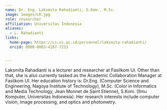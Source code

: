 ```yaml
---
name: Dr. Eng. Laksmita Rahadianti, S.Kom., M.Sc.
image: images/LR.jpg
role: researcher
affiliation: Universitas Indonesia
aliases:
  - L. Rahadianti
links:
  home-page: https://cs.ui.ac.id/personnel/laksmita-rahadianti/
  orcid: 0000-0003-4167-7213


---
```


Laksmita Rahadianti is a lecturer and researcher at Fasilkom UI. Other than that, she is also currently tasked as the Academic Collaboration Manager at Fasilkom UI. Her education history is: Dr.Eng. (Computer Science and Engineering, Nagoya Institute of Technology), M.Sc. (Color in Informatics and Media Technology, Jean Monnet de Saint Etienne), S.Kom. (Ilmu Komputer, Universitas Indonesia). Her research interests include computer vision, image processing, and optics and photometry.
